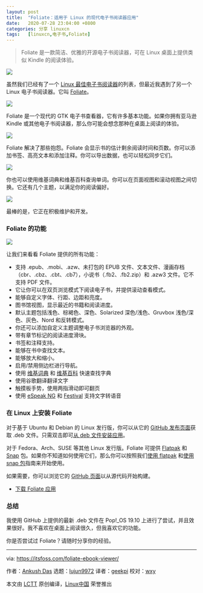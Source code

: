 ```yaml
---
layout: post
title:	"Foliate：适用于 Linux 的现代电子书阅读器应用"
date:	2020-07-28 23:04:00 +0800 
categories:	分享 linuxcn 
tags:	[linuxcn,电子书,Foliate]
---
```




> 
> Foliate 是一款简洁、优雅的开源电子书阅读器，可在 Linux 桌面上提供类似 Kindle 的阅读体验。
> 
> 
> 


![](/Asserts/Images//attachment/album/202007/28/230931vpsyu25yua8855u3.jpg)


虽然我们已经有了一个 [Linux 最佳电子书阅读器](/article-10383-1.html)的列表，但最近我遇到了另一个 Linux 电子书阅读器。它叫 [Foliate](https://johnfactotum.github.io/foliate/)。


![](/Asserts/Images//attachment/album/202007/28/225824jhw1spipohkr9irh.jpg)


Foliate 是一个现代的 GTK 电子书查看器，它有许多基本功能。如果你拥有亚马逊 Kindle 或其他电子书阅读器，那么你可能会想念那种在桌面上阅读的体验。


![](/Asserts/Images//attachment/album/202007/28/225855ddqqxjl231d52z80.jpg)


Foliate 解决了那些抱怨。Foliate 会显示书的估计剩余阅读时间和页数。你可以添加书签、高亮文本和添加注释。你可以导出数据，也可以轻松同步它们。


![](/Asserts/Images//attachment/album/202007/28/230259ozjelslfag32672j.jpg)


你也可以使用维基词典和维基百科查询单词。你可以在页面视图和滚动视图之间切换。它还有几个主题，以满足你的阅读偏好。


![](/Asserts/Images//attachment/album/202007/28/230353onz4njbxcfh0ucxl.jpg)


最棒的是，它正在积极维护和开发。


### Foliate 的功能


![](/Asserts/Images//attachment/album/202007/28/230410m1ers1h4cb6vmm4v.jpg)


让我们来看看 Foliate 提供的所有功能：


* 支持 .epub、.mobi、.azw、未打包的 EPUB 文件、文本文件、漫画存档（cbr、.cbz、.cbt、.cb7），小说书（.fb2、.fb2.zip）和 .azw3 文件。它不支持 PDF 文件。
* 它让你可以在双页浏览模式下阅读电子书，并提供滚动查看模式。
* 能够自定义字体、行距、边距和亮度。
* 图书馆视图，显示最近的书籍和阅读进度。
* 默认主题包括浅色、棕褐色、深色、Solarized 深色/浅色、Gruvbox 浅色/深色、灰色、Nord 和反转模式。
* 你还可以添加自定义主题调整电子书浏览器的外观。
* 带有章节标记的阅读进度滑块。
* 书签和注释支持。
* 能够在书中查找文本。
* 能够放大和缩小。
* 启用/禁用侧边栏进行导航。
* 使用 [维基词典](https://en.wiktionary.org/wiki/Wiktionary:Main_Page) 和 [维基百科](https://en.wikipedia.org/wiki/Main_Page) 快速查找字典
* 使用谷歌翻译翻译文字
* 触摸板手势，使用两指滑动即可翻页
* 使用 [eSpeak NG](https://github.com/espeak-ng/espeak-ng) 和 [Festival](http://www.cstr.ed.ac.uk/projects/festival/) 支持文字转语音


### 在 Linux 上安装 Foliate


对于基于 Ubuntu 和 Debian 的 Linux 发行版，你可以从它的 [GitHub 发布页面](https://github.com/johnfactotum/foliate/releases)获取 .deb 文件。只需双击即可[从 deb 文件安装应用](https://itsfoss.com/install-deb-files-ubuntu/)。


对于 Fedora、Arch、SUSE 等其他 Linux 发行版。Foliate 可提供 [Flatpak](https://flathub.org/apps/details/com.github.johnfactotum.Foliate) 和 [Snap](https://snapcraft.io/foliate) 包。如果你不知道如何使用它们，那么你可以按照我们[使用 flatpak](https://itsfoss.com/flatpak-guide/) 和[使用 snap 包](https://itsfoss.com/use-snap-packages-ubuntu-16-04/)指南来开始使用。


如果需要，你可以浏览它的 [GitHub 页面](https://github.com/johnfactotum/foliate)以从源代码开始构建。


* [下载 Foliate 应用](file:///Users/xingyuwang/develop/TranslateProject-wxy/translated/tech/tmp.6FO70BtAuy)


### 总结


我使用 GitHub 上提供的最新 .deb 文件在 Pop!\_OS 19.10 上进行了尝试，并且效果很好。我不喜欢在桌面上阅读很久，但我喜欢它的功能。


你是否尝试过 Foliate？请随时分享你的经验。




---


via: <https://itsfoss.com/foliate-ebook-viewer/>


作者：[Ankush Das](https://itsfoss.com/author/ankush/) 选题：[lujun9972](https://github.com/lujun9972) 译者：[geekpi](https://github.com/geekpi) 校对：[wxy](https://github.com/wxy)


本文由 [LCTT](https://github.com/LCTT/TranslateProject) 原创编译，[Linux中国](https://linux.cn/) 荣誉推出
